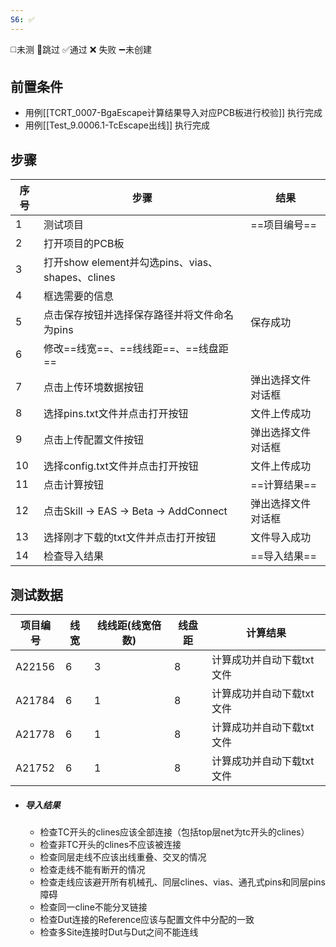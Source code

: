 ```yaml
---
S6: ✅
---
```

◻️未测    🚫跳过     ✅通过    ❌ 失败    ➖未创建

## 前置条件

- 用例[[TCRT_0007-BgaEscape计算结果导入对应PCB板进行校验]] 执行完成
- 用例[[Test_9.0006.1-TcEscape出线]] 执行完成

## 步骤

| 序号  | 步骤                                       | 结果        |
| --- | ---------------------------------------- | --------- |
| 1   | 测试项目                                     | ==项目编号==  |
| 2   | 打开项目的PCB板                                |           |
| 3   | 打开show element并勾选pins、vias、shapes、clines |           |
| 4   | 框选需要的信息                                  |           |
| 5   | 点击保存按钮并选择保存路径并将文件命名为pins                 | 保存成功      |
| 6   | 修改==线宽==、==线线距==、==线盘距==                 |           |
| 7   | 点击上传环境数据按钮                               | 弹出选择文件对话框 |
| 8   | 选择pins.txt文件并点击打开按钮                      | 文件上传成功    |
| 9   | 点击上传配置文件按钮                               | 弹出选择文件对话框 |
| 10  | 选择config.txt文件并点击打开按钮                    | 文件上传成功    |
| 11  | 点击计算按钮                                   | ==计算结果==  |
| 12  | 点击Skill -> EAS -> Beta -> AddConnect     | 弹出选择文件对话框 |
| 13  | 选择刚才下载的txt文件并点击打开按钮                      | 文件导入成功    |
| 14  | 检查导入结果                                   | ==导入结果==  |

## 测试数据

| 项目编号   | 线宽  | 线线距(线宽倍数) | 线盘距 | 计算结果           |
| ------ | --- | --------- | --- | -------------- |
| A22156 | 6   | 3         | 8   | 计算成功并自动下载txt文件 |
| A21784 | 6   | 1         | 8   | 计算成功并自动下载txt文件 |
| A21778 | 6   | 1         | 8   | 计算成功并自动下载txt文件 |
| A21752 | 6   | 1         | 8   | 计算成功并自动下载txt文件 |


- ##### 导入结果
	- 检查TC开头的clines应该全部连接（包括top层net为tc开头的clines）
	- 检查非TC开头的clines不应该被连接
	- 检查同层走线不应该出线重叠、交叉的情况
	- 检查走线不能有断开的情况
	- 检查走线应该避开所有机械孔、同层clines、vias、通孔式pins和同层pins障碍
	- 检查同一cline不能分叉链接
	- 检查Dut连接的Reference应该与配置文件中分配的一致
	- 检查多Site连接时Dut与Dut之间不能连线
